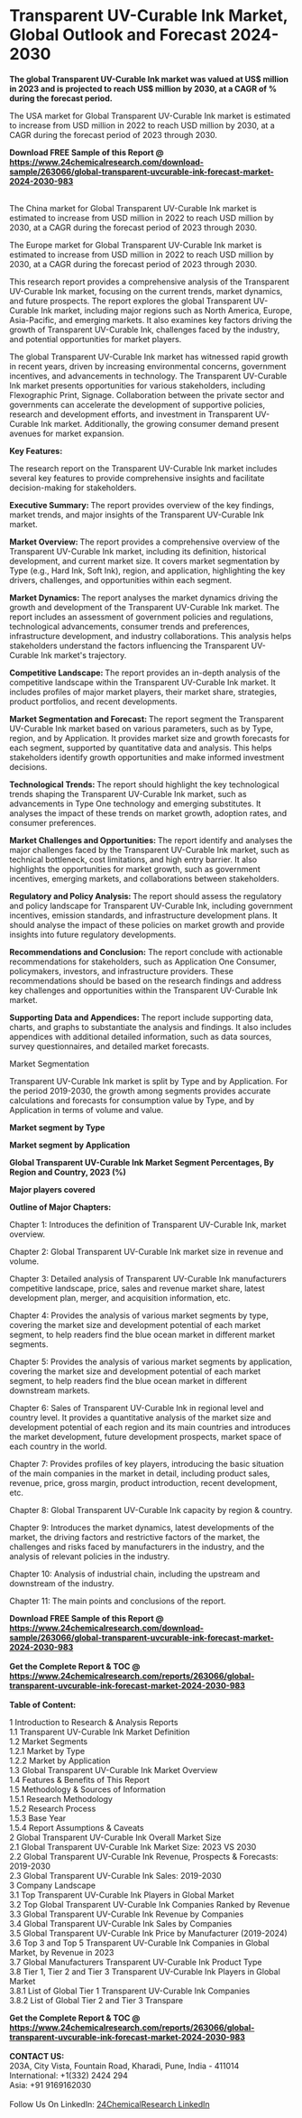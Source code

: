 <h1>Transparent UV-Curable Ink Market, Global Outlook and Forecast 2024-2030</h1><p><strong>The global Transparent UV-Curable Ink market was valued at US$ million in 2023 and is projected to reach US$ million by 2030, at a CAGR of % during the forecast period.</strong></p><p>
</p><p>The USA market for Global Transparent UV-Curable Ink market is estimated to increase from USD million in 2022 to reach USD million by 2030, at a CAGR during the forecast period of 2023 through 2030.</p><div><b>Download FREE Sample of this Report @ 
            <a href="https://www.24chemicalresearch.com/download-sample/263066/global-transparent-uvcurable-ink-forecast-market-2024-2030-983">
            https://www.24chemicalresearch.com/download-sample/263066/global-transparent-uvcurable-ink-forecast-market-2024-2030-983</a></b></div><br><p>
</p><p>The China market for Global Transparent UV-Curable Ink market is estimated to increase from USD million in 2022 to reach USD million by 2030, at a CAGR during the forecast period of 2023 through 2030.</p><p>
</p><p>The Europe market for Global Transparent UV-Curable Ink market is estimated to increase from USD million in 2022 to reach USD million by 2030, at a CAGR during the forecast period of 2023 through 2030.</p><p>
</p><p>This research report provides a comprehensive analysis of the Transparent UV-Curable Ink market, focusing on the current trends, market dynamics, and future prospects. The report explores the global Transparent UV-Curable Ink market, including major regions such as North America, Europe, Asia-Pacific, and emerging markets. It also examines key factors driving the growth of Transparent UV-Curable Ink, challenges faced by the industry, and potential opportunities for market players.</p><p>
The global Transparent UV-Curable Ink market has witnessed rapid growth in recent years, driven by increasing environmental concerns, government incentives, and advancements in technology. The Transparent UV-Curable Ink market presents opportunities for various stakeholders, including Flexographic Print, Signage. Collaboration between the private sector and governments can accelerate the development of supportive policies, research and development efforts, and investment in Transparent UV-Curable Ink market. Additionally, the growing consumer demand present avenues for market expansion.</p><p>
<strong>Key Features:</strong></p><p>
The research report on the Transparent UV-Curable Ink market includes several key features to provide comprehensive insights and facilitate decision-making for stakeholders.</p><p>
<strong>Executive Summary: </strong>The report provides overview of the key findings, market trends, and major insights of the Transparent UV-Curable Ink market.</p><p>
<strong>Market Overview: </strong>The report provides a comprehensive overview of the Transparent UV-Curable Ink market, including its definition, historical development, and current market size. It covers market segmentation by Type (e.g., Hard Ink, Soft Ink), region, and application, highlighting the key drivers, challenges, and opportunities within each segment.</p><p>
<strong>Market Dynamics: </strong>The report analyses the market dynamics driving the growth and development of the Transparent UV-Curable Ink market. The report includes an assessment of government policies and regulations, technological advancements, consumer trends and preferences, infrastructure development, and industry collaborations. This analysis helps stakeholders understand the factors influencing the Transparent UV-Curable Ink market's trajectory.</p><p>
<strong>Competitive Landscape: </strong>The report provides an in-depth analysis of the competitive landscape within the Transparent UV-Curable Ink market. It includes profiles of major market players, their market share, strategies, product portfolios, and recent developments.</p><p>
<strong>Market Segmentation and Forecast: </strong>The report segment the Transparent UV-Curable Ink market based on various parameters, such as by Type, region, and by Application. It provides market size and growth forecasts for each segment, supported by quantitative data and analysis. This helps stakeholders identify growth opportunities and make informed investment decisions.</p><p>
<strong>Technological Trends: </strong>The report should highlight the key technological trends shaping the Transparent UV-Curable Ink market, such as advancements in Type One technology and emerging substitutes. It analyses the impact of these trends on market growth, adoption rates, and consumer preferences.</p><p>
<strong>Market Challenges and Opportunities: </strong>The report identify and analyses the major challenges faced by the Transparent UV-Curable Ink market, such as technical bottleneck, cost limitations, and high entry barrier. It also highlights the opportunities for market growth, such as government incentives, emerging markets, and collaborations between stakeholders.</p><p>
<strong>Regulatory and Policy Analysis: </strong>The report should assess the regulatory and policy landscape for Transparent UV-Curable Ink, including government incentives, emission standards, and infrastructure development plans. It should analyse the impact of these policies on market growth and provide insights into future regulatory developments.</p><p>
<strong>Recommendations and Conclusion:</strong> The report conclude with actionable recommendations for stakeholders, such as Application One Consumer, policymakers, investors, and infrastructure providers. These recommendations should be based on the research findings and address key challenges and opportunities within the Transparent UV-Curable Ink market.</p><p>
<strong>Supporting Data and Appendices: </strong>The report include supporting data, charts, and graphs to substantiate the analysis and findings. It also includes appendices with additional detailed information, such as data sources, survey questionnaires, and detailed market forecasts.</p><p>
Market Segmentation</p><p>
Transparent UV-Curable Ink market is split by Type and by Application. For the period 2019-2030, the growth among segments provides accurate calculations and forecasts for consumption value by Type, and by Application in terms of volume and value.</p><p>
<strong>Market segment by Type</strong></p><p>
</p><p>
</p><p><strong>Market segment by Application</strong></p><p>
</p><p>
</p><p><strong>Global Transparent UV-Curable Ink Market Segment Percentages, By Region and Country, 2023 (%)</strong></p><p>
</p><p>
</p><p><strong>Major players covered</strong></p><p>
</p><p>
</p><p><strong>Outline of Major Chapters:</strong></p><p>
Chapter 1: Introduces the definition of Transparent UV-Curable Ink, market overview.</p><p>
Chapter 2: Global Transparent UV-Curable Ink market size in revenue and volume.</p><p>
Chapter 3: Detailed analysis of Transparent UV-Curable Ink manufacturers competitive landscape, price, sales and revenue market share, latest development plan, merger, and acquisition information, etc.</p><p>
Chapter 4: Provides the analysis of various market segments by type, covering the market size and development potential of each market segment, to help readers find the blue ocean market in different market segments.</p><p>
Chapter 5: Provides the analysis of various market segments by application, covering the market size and development potential of each market segment, to help readers find the blue ocean market in different downstream markets.</p><p>
Chapter 6: Sales of Transparent UV-Curable Ink in regional level and country level. It provides a quantitative analysis of the market size and development potential of each region and its main countries and introduces the market development, future development prospects, market space of each country in the world.</p><p>
Chapter 7: Provides profiles of key players, introducing the basic situation of the main companies in the market in detail, including product sales, revenue, price, gross margin, product introduction, recent development, etc.</p><p>
Chapter 8: Global Transparent UV-Curable Ink capacity by region &amp; country.</p><p>
Chapter 9: Introduces the market dynamics, latest developments of the market, the driving factors and restrictive factors of the market, the challenges and risks faced by manufacturers in the industry, and the analysis of relevant policies in the industry.</p><p>
Chapter 10: Analysis of industrial chain, including the upstream and downstream of the industry.</p><p>
Chapter 11: The main points and conclusions of the report.</p><div><b>Download FREE Sample of this Report @ 
            <a href="https://www.24chemicalresearch.com/download-sample/263066/global-transparent-uvcurable-ink-forecast-market-2024-2030-983">
            https://www.24chemicalresearch.com/download-sample/263066/global-transparent-uvcurable-ink-forecast-market-2024-2030-983</a></b></div><br><div><b>Get the Complete Report & TOC @ 
            <a href="https://www.24chemicalresearch.com/reports/263066/global-transparent-uvcurable-ink-forecast-market-2024-2030-983">
            https://www.24chemicalresearch.com/reports/263066/global-transparent-uvcurable-ink-forecast-market-2024-2030-983</a></b></div><br>
            <b>Table of Content:</b><p>1 Introduction to Research & Analysis Reports<br />
    1.1 Transparent UV-Curable Ink Market Definition<br />
    1.2 Market Segments<br />
        1.2.1 Market by Type<br />
        1.2.2 Market by Application<br />
    1.3 Global Transparent UV-Curable Ink Market Overview<br />
    1.4 Features & Benefits of This Report<br />
    1.5 Methodology & Sources of Information<br />
        1.5.1 Research Methodology<br />
        1.5.2 Research Process<br />
        1.5.3 Base Year<br />
        1.5.4 Report Assumptions & Caveats<br />
2 Global Transparent UV-Curable Ink Overall Market Size<br />
    2.1 Global Transparent UV-Curable Ink Market Size: 2023 VS 2030<br />
    2.2 Global Transparent UV-Curable Ink Revenue, Prospects & Forecasts: 2019-2030<br />
    2.3 Global Transparent UV-Curable Ink Sales: 2019-2030<br />
3 Company Landscape<br />
    3.1 Top Transparent UV-Curable Ink Players in Global Market<br />
    3.2 Top Global Transparent UV-Curable Ink Companies Ranked by Revenue<br />
    3.3 Global Transparent UV-Curable Ink Revenue by Companies<br />
    3.4 Global Transparent UV-Curable Ink Sales by Companies<br />
    3.5 Global Transparent UV-Curable Ink Price by Manufacturer (2019-2024)<br />
    3.6 Top 3 and Top 5 Transparent UV-Curable Ink Companies in Global Market, by Revenue in 2023<br />
    3.7 Global Manufacturers Transparent UV-Curable Ink Product Type<br />
    3.8 Tier 1, Tier 2 and Tier 3 Transparent UV-Curable Ink Players in Global Market<br />
        3.8.1 List of Global Tier 1 Transparent UV-Curable Ink Companies<br />
        3.8.2 List of Global Tier 2 and Tier 3 Transpare</p><div><b>Get the Complete Report & TOC @ 
            <a href="https://www.24chemicalresearch.com/reports/263066/global-transparent-uvcurable-ink-forecast-market-2024-2030-983">
            https://www.24chemicalresearch.com/reports/263066/global-transparent-uvcurable-ink-forecast-market-2024-2030-983</a></b></div><br><b>CONTACT US:</b><br>
            203A, City Vista, Fountain Road, Kharadi, Pune, India - 411014<br>
            International: +1(332) 2424 294<br>
            Asia: +91 9169162030 <br><br>
            Follow Us On LinkedIn: <a href="https://www.linkedin.com/company/24chemicalresearch/">24ChemicalResearch LinkedIn</a>